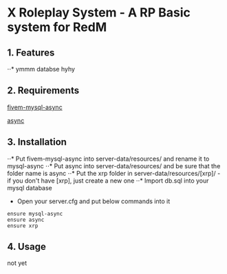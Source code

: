 # X Roleplay System - A RP Basic system for RedM

## 1. Features
⋅⋅* ymmm databse hyhy

## 2. Requirements
 
[fivem-mysql-async](https://github.com/brouznouf/fivem-mysql-async)

[async](https://github.com/ESX-Org/async)

## 3. Installation
⋅⋅* Put fivem-mysql-async into server-data/resources/ and rename it to mysql-async
⋅⋅* Put async into server-data/resources/ and be sure that the folder name is async
⋅⋅* Put the xrp folder in server-data/resources/[xrp]/ - if you don't have [xrp], just create a new one
⋅⋅* Import db.sql into your mysql database

- Open your server.cfg and put below commands into it

```
ensure mysql-async
ensure async
ensure xrp
```
## 4. Usage
not yet

